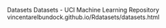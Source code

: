 Datasets 
Datasets - UCI Machine Learning Repository
vincentarelbundock.github.io/Rdatasets/datasets.html
